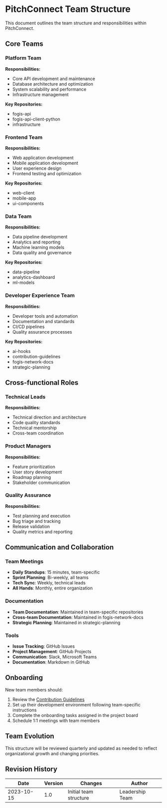 # PitchConnect Team Structure

This document outlines the team structure and responsibilities within PitchConnect.

## Core Teams

### Platform Team

**Responsibilities:**
- Core API development and maintenance
- Database architecture and optimization
- System scalability and performance
- Infrastructure management

**Key Repositories:**
- fogis-api
- fogis-api-client-python
- infrastructure

### Frontend Team

**Responsibilities:**
- Web application development
- Mobile application development
- User experience design
- Frontend testing and optimization

**Key Repositories:**
- web-client
- mobile-app
- ui-components

### Data Team

**Responsibilities:**
- Data pipeline development
- Analytics and reporting
- Machine learning models
- Data quality and governance

**Key Repositories:**
- data-pipeline
- analytics-dashboard
- ml-models

### Developer Experience Team

**Responsibilities:**
- Developer tools and automation
- Documentation and standards
- CI/CD pipelines
- Quality assurance processes

**Key Repositories:**
- ai-hooks
- contribution-guidelines
- fogis-network-docs
- strategic-planning

## Cross-functional Roles

### Technical Leads

**Responsibilities:**
- Technical direction and architecture
- Code quality standards
- Technical mentorship
- Cross-team coordination

### Product Managers

**Responsibilities:**
- Feature prioritization
- User story development
- Roadmap planning
- Stakeholder communication

### Quality Assurance

**Responsibilities:**
- Test planning and execution
- Bug triage and tracking
- Release validation
- Quality metrics and reporting

## Communication and Collaboration

### Team Meetings

- **Daily Standups**: 15 minutes, team-specific
- **Sprint Planning**: Bi-weekly, all teams
- **Tech Sync**: Weekly, technical leads
- **All Hands**: Monthly, entire organization

### Documentation

- **Team Documentation**: Maintained in team-specific repositories
- **Cross-team Documentation**: Maintained in fogis-network-docs
- **Strategic Planning**: Maintained in strategic-planning

### Tools

- **Issue Tracking**: GitHub Issues
- **Project Management**: GitHub Projects
- **Communication**: Slack, Microsoft Teams
- **Documentation**: Markdown in GitHub

## Onboarding

New team members should:

1. Review the [Contribution Guidelines](https://github.com/PitchConnect/contribution-guidelines)
2. Set up their development environment following team-specific instructions
3. Complete the onboarding tasks assigned in the project board
4. Schedule 1:1 meetings with team members

## Team Evolution

This structure will be reviewed quarterly and updated as needed to reflect organizational growth and changing priorities.

## Revision History

| Date | Version | Changes | Author |
|------|---------|---------|--------|
| 2023-10-15 | 1.0 | Initial team structure | Leadership Team |
